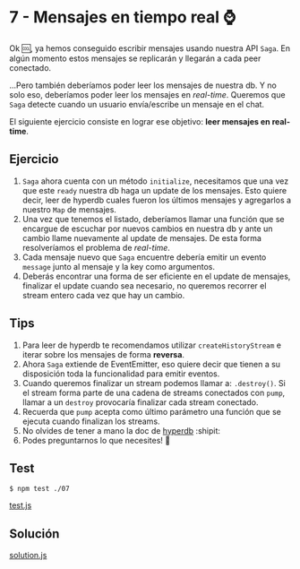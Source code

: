 # 7 - Mensajes en tiempo real :watch:

Ok :cool:, ya hemos conseguido escribir mensajes usando nuestra API `Saga`. En algún momento estos mensajes se replicarán y llegarán
a cada peer conectado.

...Pero también deberíamos poder leer los mensajes de nuestra db. Y no solo eso, deberíamos poder leer los mensajes en _real-time_.
Queremos que `Saga` detecte cuando un usuario envía/escribe un mensaje en el chat.

El siguiente ejercicio consiste en lograr ese objetivo: **leer mensajes en real-time**.

## Ejercicio

1. `Saga` ahora cuenta con un método `initialize`, necesitamos que una vez que este `ready` nuestra db haga un update de los mensajes. Esto quiere decir,
leer de hyperdb cuales fueron los últimos mensajes y agregarlos a nuestro `Map` de mensajes.
1. Una vez que tenemos el listado, deberíamos llamar una función que se encargue de escuchar por nuevos cambios
en nuestra db y ante un cambio llame nuevamente al update de mensajes. De esta forma resolveríamos el problema de _real-time_.
1. Cada mensaje nuevo que `Saga` encuentre debería emitir un evento `message` junto al mensaje y la key como argumentos.
1. Deberás encontrar una forma de ser eficiente en el update de mensajes, finalizar el update cuando sea necesario, no queremos recorrer el
stream entero cada vez que hay un cambio.

## Tips

1. Para leer de hyperdb te recomendamos utilizar `createHistoryStream` e iterar sobre los mensajes de forma **reversa**.
1. Ahora `Saga` extiende de EventEmitter, eso quiere decir que tienen a su disposición toda la funcionalidad para emitir eventos.
1. Cuando queremos finalizar un stream podemos llamar a: `.destroy()`. Si el stream forma parte de una cadena de streams conectados
con `pump`, llamar a un `destroy` provocaría finalizar cada stream conectado.
1. Recuerda que `pump` acepta como último parámetro una función que se ejecuta cuando finalizan los streams.
1. No olvides de tener a mano la doc de [hyperdb](hyperdb) :shipit:
1. Podes preguntarnos lo que necesites! :rainbow:

<!-- tabs:start -->
## **Test**

```
$ npm test ./07
```

[test.js](./test.js ':include')

## **Solución**

[solution.js](./solution.js ':include')

<!-- tabs:end -->
